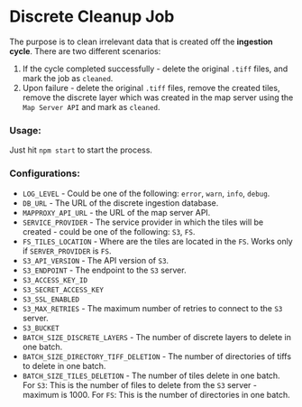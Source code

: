 # Discrete Cleanup Job

The purpose is to clean irrelevant data that is created off the **ingestion cycle**. There are two different scenarios:

1. If the cycle completed successfully - delete the original `.tiff` files, and mark the job as `cleaned`.
1. Upon failure - delete the original `.tiff` files, remove the created tiles, remove the discrete layer which was created in the map server using the `Map Server API` and mark as `cleaned`.

### Usage:
Just hit `npm start` to start the process. 

### Configurations:

* `LOG_LEVEL` - Could be one of the following: `error`, `warn`, `info`, `debug`.
* `DB_URL` - The URL of the discrete ingestion database.
* `MAPPROXY_API_URL` - the URL of the map server API.
* `SERVICE_PROVIDER` - The service provider in which the tiles will be created - could be one of the following: `S3`, `FS`.
* `FS_TILES_LOCATION` - Where are the tiles are located in the `FS`. Works only if `SERVER_PROVIDER` is `FS`.
* `S3_API_VERSION` - The API version of `S3`.
* `S3_ENDPOINT` - The endpoint to the `S3` server.
* `S3_ACCESS_KEY_ID` 
* `S3_SECRET_ACCESS_KEY`
* `S3_SSL_ENABLED`
* `S3_MAX_RETRIES` - The maximum number of retries to connect to the `S3` server.
* `S3_BUCKET`
* `BATCH_SIZE_DISCRETE_LAYERS` - The number of discrete layers to delete in one batch.
* `BATCH_SIZE_DIRECTORY_TIFF_DELETION` - The number of directories of tiffs to delete in one batch.
* `BATCH_SIZE_TILES_DELETION` - The number of tiles delete in one batch. 
    For `S3`: This is the number of files to delete from the `S3` server - maximum is 1000.
    For `FS`: This is the number of directories in one batch.
